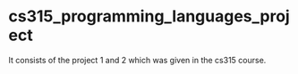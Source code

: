 # cs315_programming_languages_project
 It consists of the project 1 and 2 which was given in the cs315 course.
